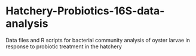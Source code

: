 # Hatchery-Probiotics-16S-data-analysis

Data files and R scripts for bacterial community analysis of oyster larvae in response to probiotic treatment in the hatchery
